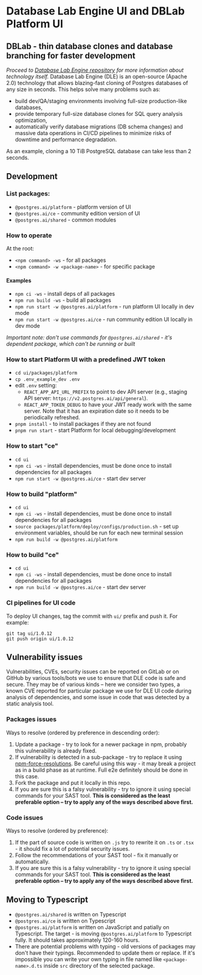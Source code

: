 # Database Lab Engine UI and DBLab Platform UI

## DBLab - thin database clones and database branching for faster development

_Proceed to [Database Lab Engine repository](https://gitlab.com/postgres-ai/database-lab) for more information about technology itself._
Database Lab Engine (DLE) is an open-source (Apache 2.0) technology that allows blazing-fast cloning of Postgres databases of any size in seconds. This helps solve many problems such as:

- build dev/QA/staging environments involving full-size production-like databases,
- provide temporary full-size database clones for SQL query analysis optimization,
- automatically verify database migrations (DB schema changes) and massive data operations in CI/CD pipelines to minimize risks of downtime and performance degradation.

As an example, cloning a 10 TiB PostgreSQL database can take less than 2 seconds.

## Development

### List packages:

- `@postgres.ai/platform` - platform version of UI
- `@postgres.ai/ce` - community edition version of UI
- `@postgres.ai/shared` - common modules

### How to operate

At the root:

- `<npm command> -ws` - for all packages
- `<npm command> -w <package-name>` - for specific package

#### Examples
- `npm ci -ws` - install deps of all packages
- `npm run build -ws` - build all packages
- `npm run start -w @postgres.ai/platform` - run platform UI locally in dev mode
- `npm run start -w @postgres.ai/ce` - run community edition UI locally in dev mode

_Important note: don't use commands for `@postgres.ai/shared` - it's dependent package, which can't be running or built_

### How to start Platform UI with a predefined JWT token
- `cd ui/packages/platform`
- `cp .env_example_dev .env`
- edit `.env` setting:
    - `REACT_APP_API_URL_PREFIX` to point to dev API server (e.g., staging API server: `https://v2.postgres.ai/api/general`).
    - `REACT_APP_TOKEN_DEBUG` to have your JWT ready work with the same server. Note that it has an expiration date so it needs to be periodically refreshed.
- `pnpm install` - to install packages if they are not found
- `pnpm run start` - start Platform for local debugging/development

### How to start "ce"
- `cd ui`
- `npm ci -ws` - install dependencies, must be done once to install dependencies for all packages
- `npm run start -w @postgres.ai/ce` - start dev server

### How to build "platform"

- `cd ui`
- `npm ci -ws` - install dependencies, must be done once to install dependencies for all packages
- `source packages/platform/deploy/configs/production.sh` - set up environment variables, should be run for each new terminal session
- `npm run build -w @postgres.ai/platform`

### How to build "ce"

- `cd ui`
- `npm ci -ws` - install dependencies, must be done once to install dependencies for all packages
- `npm run build -w @postgres.ai/ce` - start dev server

### CI pipelines for UI code

To deploy UI changes, tag the commit with `ui/` prefix and push it. For example:

```shell
git tag ui/1.0.12
git push origin ui/1.0.12
```

## Vulnerability issues
Vulnerabilities, CVEs, security issues can be reported on GitLab or on GitHub by various tools/bots we use to ensure that DLE code is safe and secure. They may be of various kinds – here we consider two types, a known CVE reported for particular package we use for DLE UI code during analysis of dependencies, and some issue in code that was detected by a static analysis tool.

### Packages issues
Ways to resolve (ordered by preference in descending order):
1. Update a package - try to look for a newer package in npm, probably this vulnerability is already fixed.
2. If vulnerability is detected in a sub-package - try to replace it using [npm-force-resolutions](https://www.npmjs.com/package/npm-force-resolutions). Be careful using this way - it may break a project as in a build phase as at runtime. Full e2e definitely should be done in this case.
3. Fork the package and put it locally in this repo.
4. If you are sure this is a falsy vulnerability - try to ignore it using special commands for your SAST tool. **This is considered as the least preferable option – try to apply any of the ways described above first.**

### Code issues
Ways to resolve (ordered by preference):
1. If the part of source code is written on `.js` try to rewrite it on `.ts` or `.tsx` - it should fix a lot of potential security issues.
2. Follow the recommendations of your SAST tool - fix it manually or automatically.
3. If you are sure this is a falsy vulnerability - try to ignore it using special commands for your SAST tool. **This is considered as the least preferable option – try to apply any of the ways described above first.**

<!-- TODO: move this ^ to the main README.md and CONTRIBUTING.md -->

## Moving to Typescript
- `@postgres.ai/shared` is written on Typescript
- `@postgres.ai/ce` is written on Typescript
- `@postgres.ai/platform` is written on JavaScript and patially on Typescript. The target - is moving `@postgres.ai/platform` to Typescript fully. It should takes approximately 120-160 hours.
- There are potential problems with typing - old versions of packages may don't have their typings. Recommended to update them or replace. If it's impossible you can write your own typing in file named like `<package-name>.d.ts` inside `src` directory of the selected package.
